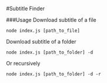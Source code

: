 #Subtitle Finder

###Usage
Download subtitle of a file

```node index.js [path_to_file]```

Download subtitle of a folder

```node index.js [path_to_folder] -d```

Or recursively

```node index.js [path_to_folder] -d -r```


